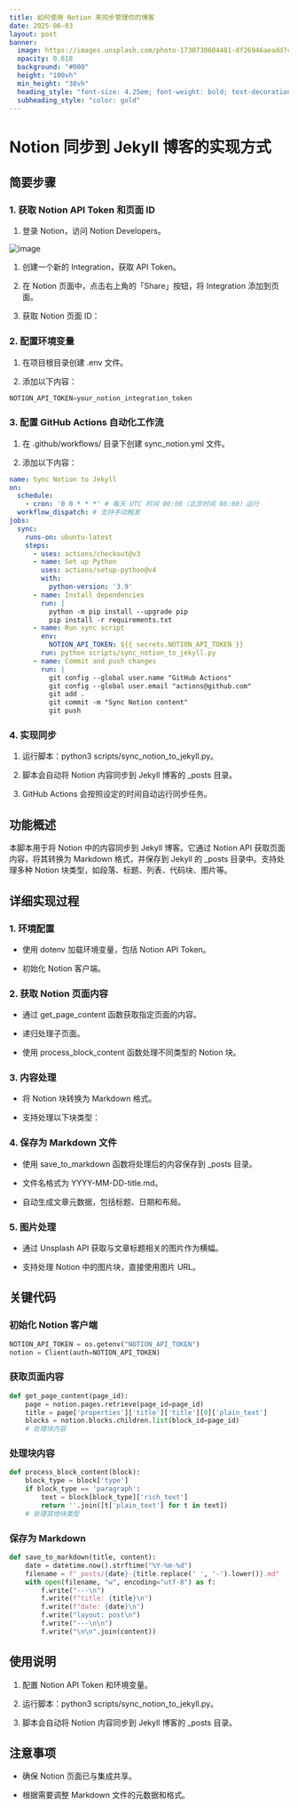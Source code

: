 ```yaml
---
title: 如何使用 Notion 来同步管理你的博客
date: 2025-06-03
layout: post
banner:
  image: https://images.unsplash.com/photo-1730730604481-df26946aeadd?crop=entropy&cs=tinysrgb&fit=max&fm=jpg&ixid=M3w2OTIwMzJ8MHwxfHJhbmRvbXx8fHx8fHx8fDE3NDg5NjgxNjh8&ixlib=rb-4.1.0&q=80&w=1080
  opacity: 0.618
  background: "#000"
  height: "100vh"
  min_height: "38vh"
  heading_style: "font-size: 4.25em; font-weight: bold; text-decoration: underline"
  subheading_style: "color: gold"
---
```


# Notion 同步到 Jekyll 博客的实现方式

## 简要步骤

### 1. 获取 Notion API Token 和页面 ID

1. 登录 Notion，访问 Notion Developers。

![image](https://prod-files-secure.s3.us-west-2.amazonaws.com/a7a0cc5a-89b9-4cda-8686-1fba0ca52f40/d19c1afe-dea5-4312-9333-786b0ba83054/image.png?X-Amz-Algorithm=AWS4-HMAC-SHA256&X-Amz-Content-Sha256=UNSIGNED-PAYLOAD&X-Amz-Credential=ASIAZI2LB466ZZDKFZLC%2F20250603%2Fus-west-2%2Fs3%2Faws4_request&X-Amz-Date=20250603T162927Z&X-Amz-Expires=3600&X-Amz-Security-Token=IQoJb3JpZ2luX2VjED8aCXVzLXdlc3QtMiJIMEYCIQCaPQISMOIMWVrwfv7xakT1BoohbpvkGvBLFEh93GabBgIhAMXgE265jakqWLjr5gKuY69Ezz6U2YyOwNkHFQP82zTxKv8DCBgQABoMNjM3NDIzMTgzODA1Igw55FXcXTDn5eaWS1Mq3ANO7jNrv9q%2BTG2MDirvJSGSEy68yoJBKIEv5AjB7b4%2BxwWiR6%2FOkavk7N%2Bz1Cq0TRyhInoKhFxJ%2B%2BACk36liRmuoQd1MYA3OtwqVVa0%2BclG8vcH7GxYz8mEil7V91p41gWS%2BWRnwVFCZVXxpIYDa9DbuL%2Bp4KxhGzmJVmS6kH1Hz1aQbalRoZIMUw2GH0MnoxpsGv0qpBpuPIeBxjjQM6Dr9%2FW6g1b86DOjBsPv7xgmJNvs4j%2FzwLXIJPnMS4EJI7QPdTqiJ25yjrqWccG%2F%2Fvi8dKxpSN6E2ZFyw2sY%2B75It6J51aCmxwKY0T%2BIEVT2BX9E3nlywyJZCqq7iRDQhyQaoNkirzeX9KMnzVUCmU6L9X6tWcuF6HRsXDoCqvij%2BbbHXIOCXVSOUwiyRQ%2FF88riAglrU1j%2BgnufMZcpCaXb%2Ffn7%2Bs3mp09Um4vrCqBaPvlZ2mHMvk2rWYTQB6XzHnn68HsY3M9aKbyH%2F2JN67V%2BxlU9I71WIXBLyQX1fZz29KpiMjS%2B5fvzFNr2c7H%2BhL99O3UErG5%2BRsfwBlCCsoGDuL78NIWyErss6kl8EpoxAbqvFSP1XE4hQSbAzAuX4vv3DuCJPdvYBBjUJOg0e31iePJCOAHbM725FYAJVDCRoPzBBjqkAY0ueeGeKnHHM7HtntLndLdbSURlM7v8Yelwm20duq0xwVdK4ZpdWRfbSLLLRfwxHgB6shK8KeD5kXMr%2BevSA66aMyYoq65aDayya20xSEMGhaJ9NglF%2FOXyeDgCI9xfSJV9uO%2FsrG1Izk7GZU1S80o3spVg3%2FkmR0NwGp59y58%2FuZ7IS7kHwWWtfWucIajbIlsOPJDNuSIY09oV0wha9N7U8JWn&X-Amz-Signature=329b432fbb18592c8cd84bce6ffb1f91a2225458a015b238d853661763246ca6&X-Amz-SignedHeaders=host&x-id=GetObject)

1. 创建一个新的 Integration，获取 API Token。

1. 在 Notion 页面中，点击右上角的「Share」按钮，将 Integration 添加到页面。

1. 获取 Notion 页面 ID：


### 2. 配置环境变量

1. 在项目根目录创建 .env 文件。

1. 添加以下内容：

```javascript
NOTION_API_TOKEN=your_notion_integration_token
```

### 3. 配置 GitHub Actions 自动化工作流

1. 在 .github/workflows/ 目录下创建 sync_notion.yml 文件。

1. 添加以下内容：

```yaml
name: Sync Notion to Jekyll
on:
  schedule:
    - cron: '0 0 * * *' # 每天 UTC 时间 00:00（北京时间 08:00）运行
  workflow_dispatch: # 支持手动触发
jobs:
  sync:
    runs-on: ubuntu-latest
    steps:
      - uses: actions/checkout@v3
      - name: Set up Python
        uses: actions/setup-python@v4
        with:
          python-version: '3.9'
      - name: Install dependencies
        run: |
          python -m pip install --upgrade pip
          pip install -r requirements.txt
      - name: Run sync script
        env:
          NOTION_API_TOKEN: ${{ secrets.NOTION_API_TOKEN }}
        run: python scripts/sync_notion_to_jekyll.py
      - name: Commit and push changes
        run: |
          git config --global user.name "GitHub Actions"
          git config --global user.email "actions@github.com"
          git add .
          git commit -m "Sync Notion content"
          git push
```

### 4. 实现同步

1. 运行脚本：python3 scripts/sync_notion_to_jekyll.py。

1. 脚本会自动将 Notion 内容同步到 Jekyll 博客的 _posts 目录。

1. GitHub Actions 会按照设定的时间自动运行同步任务。

## 功能概述

本脚本用于将 Notion 中的内容同步到 Jekyll 博客。它通过 Notion API 获取页面内容，将其转换为 Markdown 格式，并保存到 Jekyll 的 _posts 目录中。支持处理多种 Notion 块类型，如段落、标题、列表、代码块、图片等。

## 详细实现过程

### 1. 环境配置

- 使用 dotenv 加载环境变量，包括 Notion API Token。

- 初始化 Notion 客户端。

### 2. 获取 Notion 页面内容

- 通过 get_page_content 函数获取指定页面的内容。

- 递归处理子页面。

- 使用 process_block_content 函数处理不同类型的 Notion 块。

### 3. 内容处理

- 将 Notion 块转换为 Markdown 格式。

- 支持处理以下块类型：


### 4. 保存为 Markdown 文件

- 使用 save_to_markdown 函数将处理后的内容保存到 _posts 目录。

- 文件名格式为 YYYY-MM-DD-title.md。

- 自动生成文章元数据，包括标题、日期和布局。

### 5. 图片处理

- 通过 Unsplash API 获取与文章标题相关的图片作为横幅。

- 支持处理 Notion 中的图片块，直接使用图片 URL。

## 关键代码

### 初始化 Notion 客户端

```python
NOTION_API_TOKEN = os.getenv("NOTION_API_TOKEN")
notion = Client(auth=NOTION_API_TOKEN)
```

### 获取页面内容

```python
def get_page_content(page_id):
    page = notion.pages.retrieve(page_id=page_id)
    title = page['properties']['title']['title'][0]['plain_text']
    blocks = notion.blocks.children.list(block_id=page_id)
    # 处理块内容
```

### 处理块内容

```python
def process_block_content(block):
    block_type = block['type']
    if block_type == 'paragraph':
        text = block[block_type]['rich_text']
        return ''.join([t['plain_text'] for t in text])
    # 处理其他块类型
```

### 保存为 Markdown

```python
def save_to_markdown(title, content):
    date = datetime.now().strftime("%Y-%m-%d")
    filename = f"_posts/{date}-{title.replace(' ', '-').lower()}.md"
    with open(filename, "w", encoding="utf-8") as f:
        f.write("---\n")
        f.write(f"title: {title}\n")
        f.write(f"date: {date}\n")
        f.write("layout: post\n")
        f.write("---\n\n")
        f.write("\n\n".join(content))
```

## 使用说明

1. 配置 Notion API Token 和环境变量。

1. 运行脚本：python3 scripts/sync_notion_to_jekyll.py。

1. 脚本会自动将 Notion 内容同步到 Jekyll 博客的 _posts 目录。

## 注意事项

- 确保 Notion 页面已与集成共享。

- 根据需要调整 Markdown 文件的元数据和格式。